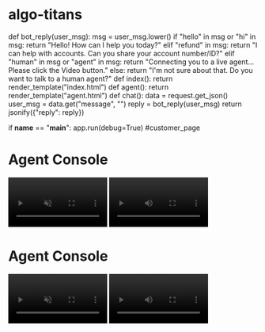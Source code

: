 # algo-titans
def bot_reply(user_msg):
    msg = user_msg.lower()
    if "hello" in msg or "hi" in msg:
        return "Hello! How can I help you today?"
    elif "refund" in msg:
        return "I can help with accounts. Can you share your account number/ID?"
    elif "human" in msg or "agent" in msg:
        return "Connecting you to a live agent... Please click the Video button."
    else:
        return "I'm not sure about that. Do you want to talk to a human agent?"
def index():
    return render_template("index.html")
  def agent():
    return render_template("agent.html")
def chat():
    data = request.get_json()
    user_msg = data.get("message", "")
    reply = bot_reply(user_msg)
    return jsonify({"reply": reply})

if __name__ == "__main__":
    app.run(debug=True)
#customer_page
<!DOCTYPE html>
<html>
<head>
  <title>Support Agent</title>
  <script src="https://cdn.jsdelivr.net/npm/peerjs@1.5.2/dist/peerjs.min.js"></script>
</head>
<body>
  <h1>Agent Console</h1>

  <video id="myVideo" autoplay playsinline muted width="200"></video>
  <video id="remoteVideo" autoplay playsinline width="200"></video>

  <script src="/static/script.js"></script>
  <script>
    setupAgent();
  </script>
</body>
</html
<!DOCTYPE html>
<html>
<head>
  <title>Support Agent</title>
  <script src="https://cdn.jsdelivr.net/npm/peerjs@1.5.2/dist/peerjs.min.js"></script>
</head>
<body>
  <h1>Agent Console</h1>

  <video id="myVideo" autoplay playsinline muted width="200"></video>
  <video id="remoteVideo" autoplay playsinline width="200"></video>

  <script src="/static/script.js"></script>
  <script>
    setupAgent();
  </script>
</body>
</html>
